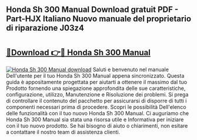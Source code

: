 ## Honda Sh 300 Manual Download gratuit PDF - Part-HJX Italiano Nuovo manuale del proprietario di riparazione J03z4

# <h2><a href="http://dfafz8.blite.top/?on=Honda+Sh+300+Manual">🔗Download 👉🔴 Honda Sh 300 Manual</a></h2>

[![Honda Sh 300 Manual download](https://i.imgur.com/lujVjoI.png)](http://dfafz8.blite.top/?on=Honda+Sh+300+Manual)
Saluti e benvenuto nel manuale Dell'utente per il tuo Honda Sh 300 Manual appena sincronizzato. Questa guida è appositamente progettata per aiutarti a ottenere il massimo dal tuo Prodotto fornendo una spiegazione approfondita delle sue caratteristiche, configurazione, utilizzo, Manutenzione e Risoluzione dei problemi. Si prega di controllare il contenuto del pacchetto per assicurarsi di disporre di tutti i componenti necessari prima di procedere. Scopri le possibilità Dell'elenco delle funzionalità con il tuo nuovo Honda Sh 300 Manual. Ci auguriamo che Honda Sh 300 Manual sia stata una risorsa utile e Informativa per iniziare con il tuo nuovo prodotto. Se hai bisogno di aiuto o chiarimenti, non esitare a contattare il nostro team di assistenza clienti.

